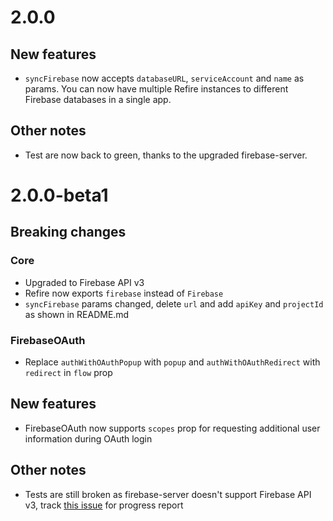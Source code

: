 # 2.0.0

## New features

- `syncFirebase` now accepts `databaseURL`, `serviceAccount` and `name` as params. You can now have multiple Refire instances to different Firebase databases in a single app.

## Other notes

- Test are now back to green, thanks to the upgraded firebase-server.

# 2.0.0-beta1

## Breaking changes

### Core
- Upgraded to Firebase API v3
- Refire now exports `firebase` instead of `Firebase`
- `syncFirebase` params changed, delete `url` and add `apiKey` and `projectId` as shown in README.md

### FirebaseOAuth

- Replace `authWithOAuthPopup` with `popup` and `authWithOAuthRedirect` with `redirect` in `flow` prop

## New features

- FirebaseOAuth now supports `scopes` prop for requesting additional user information during OAuth login

## Other notes

- Tests are still broken as firebase-server doesn't support Firebase API v3, track [this issue](https://github.com/urish/firebase-server/pull/51) for progress report
